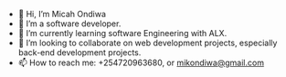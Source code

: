 - 👋 Hi, I’m Micah Ondiwa
- 👀 I’m a software developer. 
- 🌱 I’m currently learning software Engineering with ALX.
- 💞️ I’m looking to collaborate on web development projects, especially back-end development projects. 
- 📫 How to reach me: +254720963680, or mikondiwa@gmail.com

<!---
Mikondiwa/Mikondiwa is a ✨ special ✨ repository because its `README.md` (this file) appears on your GitHub profile.
You can click the Preview link to take a look at your changes.
--->
